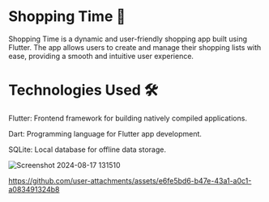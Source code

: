 # Shopping Time 🛒

Shopping Time is a dynamic and user-friendly shopping app built using Flutter. The app allows users to create and manage their shopping lists with ease, providing a smooth and intuitive user experience.

# Technologies Used 🛠️

Flutter: Frontend framework for building natively compiled applications.

Dart: Programming language for Flutter app development.

SQLite: Local database for offline data storage.

![Screenshot 2024-08-17 131510](https://github.com/user-attachments/assets/7fe3bd6f-754d-465b-a389-de60a9e92c90)

https://github.com/user-attachments/assets/e6fe5bd6-b47e-43a1-a0c1-a083491324b8
